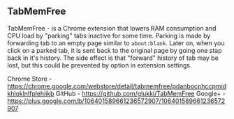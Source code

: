 TabMemFree
----

TabMemFree - is a Chrome extension that lowers RAM consumption and CPU load by "parking" tabs inactive for some time.
Parking is made by forwarding tab to an empty page similar to `about:blank`.
Later on, when you click on a parked tab, it is sent back to the original page by going one stap back in it's history.
The side effect is that "forward" history of tab may be lost, but this could be prevented by option in extension settings.

Chrome Store - https://chrome.google.com/webstore/detail/tabmemfree/pdanbocphccpmidkhloklnlfplehiikb
GitHub - https://github.com/glukki/TabMemFree
Google+ - https://plus.google.com/b/106401589661236572907/106401589661236572907
